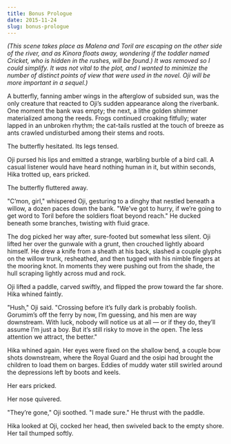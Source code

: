 ```yaml
---
title: Bonus Prologue
date: 2015-11-24
slug: bonus-prologue
---
```

<em>(This scene takes place as Malena and Toril are escaping on the other side of the river, and as Kinora floats away, wondering if the toddler named Cricket, who is hidden in the rushes, will be found.) It was removed so I could simplify. It was not vital to the plot, and I wanted to minimize the number of distinct points of view that were used in the novel. Oji will be more important in a sequel.)</em>

A butterfly, fanning amber wings in the afterglow of subsided sun, was the only creature that reacted to Oji’s sudden appearance along the riverbank. One moment the bank was empty; the next, a lithe golden shimmer materialized among the reeds. Frogs continued croaking fitfully; water lapped in an unbroken rhythm; the cat-tails rustled at the touch of breeze as ants crawled undisturbed among their stems and roots.

The butterfly hesitated. Its legs tensed.

Oji pursed his lips and emitted a strange, warbling burble of a bird call. A casual listener would have heard nothing human in it, but within seconds, Hika trotted up, ears pricked.

The butterfly fluttered away.

"C’mon, girl," whispered Oji, gesturing to a dinghy that nestled beneath a willow, a dozen paces down the bank. "We’ve got to hurry, if we’re going to get word to Toril before the soldiers float beyond reach." He ducked beneath some branches, twisting with fluid grace.

The dog picked her way after, sure-footed but somewhat less silent. Oji lifted her over the gunwale with a grunt, then crouched lightly aboard himself. He drew a knife from a sheath at his back, slashed a couple glyphs on the willow trunk, resheathed, and then tugged with his nimble fingers at the mooring knot. In moments they were pushing out from the shade, the hull scraping lightly across mud and rock.

Oji lifted a paddle, carved swiftly, and flipped the prow toward the far shore.
Hika whined faintly.

"Hush," Oji said. "Crossing before it’s fully dark is probably foolish. Gorumim’s off the ferry by now, I’m guessing, and his men are way downstream. With luck, nobody will notice us at all &mdash; or if they do, they’ll assume I’m just a boy. But it’s still risky to move in the open. The less attention we attract, the better."

Hika whined again. Her eyes were fixed on the shallow bend, a couple bow shots downstream, where the Royal Guard and the osipi had brought the children to load them on barges. Eddies of muddy water still swirled around the depressions left by boots and keels.

Her ears pricked.

Her nose quivered.

"They’re gone," Oji soothed. "I made sure." He thrust with the paddle.

Hika looked at Oji, cocked her head, then swiveled back to the empty shore. Her tail thumped softly.